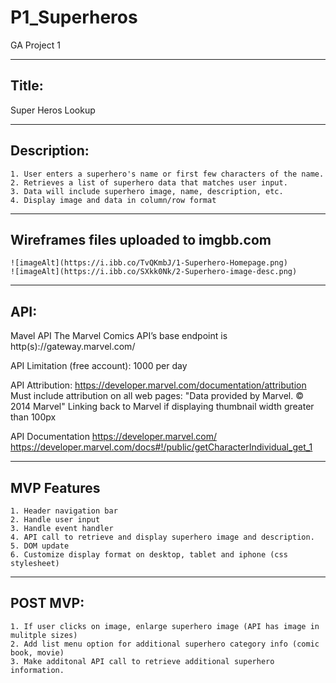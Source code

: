 # P1_Superheros
GA Project 1

---------------------
 Title:
---------------------
  Super Heros Lookup

---------------------
  Description: 
---------------------
	1. User enters a superhero's name or first few characters of the name.
	2. Retrieves a list of superhero data that matches user input.
	3. Data will include superhero image, name, description, etc.
	4. Display image and data in column/row format

---------------------
Wireframes files uploaded to imgbb.com
---------------------
	![imageAlt](https://i.ibb.co/TvQKmbJ/1-Superhero-Homepage.png)
	![imageAlt](https://i.ibb.co/SXkk0Nk/2-Superhero-image-desc.png)

---------------------
  API: 
---------------------
   Mavel API 
	The Marvel Comics API’s base endpoint is http(s)://gateway.marvel.com/

   API Limitation (free account):
	1000 per day

   API Attribution: https://developer.marvel.com/documentation/attribution
	Must include attribution on all web pages: "Data provided by Marvel. © 2014 Marvel"
	Linking back to Marvel if displaying thumbnail width greater than 100px 

   API Documentation
	https://developer.marvel.com/
	https://developer.marvel.com/docs#!/public/getCharacterIndividual_get_1

---------------------
  MVP Features
---------------------

	1. Header navigation bar
	2. Handle user input
	3. Handle event handler
	4. API call to retrieve and display superhero image and description.
	5. DOM update
	6. Customize display format on desktop, tablet and iphone (css stylesheet)

---------------------
  POST MVP: 
---------------------
	1. If user clicks on image, enlarge superhero image (API has image in mulitple sizes)
	2. Add list menu option for additional superhero category info (comic book, movie)
	3. Make additonal API call to retrieve additional superhero information.



